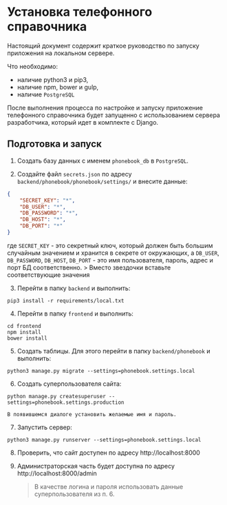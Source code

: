 # Установка телефонного справочника

Настоящий документ содержит краткое руководство по запуску приложения на локальном сервере.

Что необходимо:
- наличие python3 и pip3,
- наличие npm, bower и gulp,
- наличие `PostgreSQL`

После выполнения процесса по настройке и запуску приложение телефонного справочника будет запущенно
с использованием сервера разработчика, который идет в комплекте с Django.


## Подготовка и запуск

1. Создать базу данных с именем `phonebook_db` в `PostgreSQL`.

2. Создайте файл `secrets.json` по адресу `backend/phonebook/phonebook/settings/`
и внесите данные:
```json
{
    "SECRET_KEY": "*",
    "DB_USER": "*",
    "DB_PASSWORD": "*",
    "DB_HOST": "*",
    "DB_PORT": "*"
}
```
где `SECRET_KEY` - это секретный ключ, который должен быть большим случайным значением
и хранится в секрете от окружающих,
а `DB_USER`, `DB_PASSWORD`, `DB_HOST`, `DB_PORT` - это имя пользователя, пароль, адрес и порт БД соответственно.
    > Вместо звездочки вставьте соответствующие значения
    
3. Перейти в папку `backend` и выполнить:
```shell
pip3 install -r requirements/local.txt
```

4. Перейти в папку `frontend` и выполнить:
```shell
cd frontend
npm install
bower install
```

5. Создать таблицы. Для этого перейти в папку `backend/phonebook` и выполнить:
```shell
python3 manage.py migrate --settings=phonebook.settings.local
```

6. Создать суперпользователя сайта:
```shell
python manage.py createsuperuser --settings=phonebook.settings.production
```

    В появившемся диалоге установить желаемые имя и пароль.

7. Запустить сервер:
```shell
python3 manage.py runserver --settings=phonebook.settings.local
```

8. Проверить, что сайт доступен по адресу http://localhost:8000

9. Администраторская часть будет доступна по адресу http://localhost:8000/admin

    > В качестве логина и пароля использовать данные суперпользователя из п. 6.
